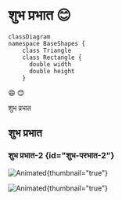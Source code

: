 # शुभ प्रभात 😊

```mermaid
classDiagram
namespace BaseShapes {
    class Triangle
    class Rectangle {
      double width
      double height
    }
```

:smile: 😊

शुभ प्रभात

## शुभ प्रभात

[](#शुभ-परभात-2)

### शुभ प्रभात-2 {id="शुभ-परभात-2"}

![Animated](animated.png){thumbnail="true"}

![Animated](duck_dark.gif){thumbnail="true"}